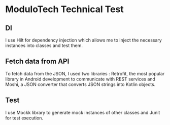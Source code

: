 # ModuloTech Technical Test

## DI

I use Hilt for dependency injection which allows me to inject 
the necessary instances into classes and test them.

## Fetch data from API

To fetch data from the JSON, I used two libraries :
Retrofit, the most popular library in Android development to communicate with
REST services and Moshi, a JSON converter that converts JSON strings into
Kotlin objects.

## Test

I use Mockk library to generate mock instances of other classes and Junit for test execution.
